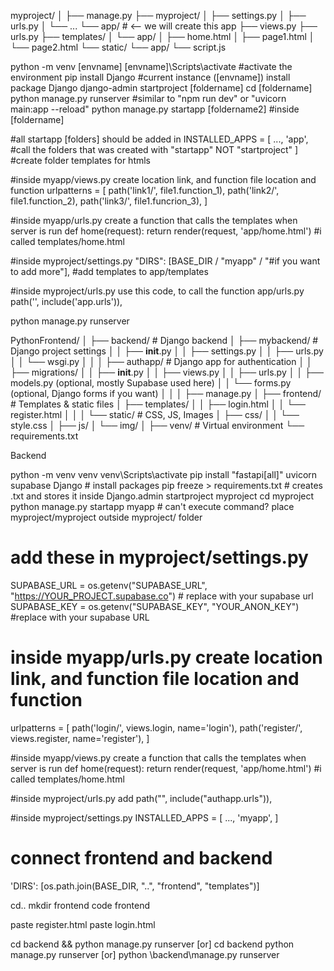 myproject/
│
├── manage.py
├── myproject/
│   ├── settings.py
│   ├── urls.py
│   └── ...
└── app/                # <-- we will create this app
    ├── views.py
    ├── urls.py
    ├── templates/
    │   └── app/
    │       ├── home.html
    │       ├── page1.html
    │       └── page2.html
    └── static/
        └── app/
            └── script.js

python -m venv [envname]
[envname]\Scripts\activate      #activate the environment
pip install Django              #current instance ([envname]) install package Django
django-admin startproject [foldername]
cd [foldername]
python manage.py runserver                #similar to "npm run dev" or "uvicorn main:app --reload"
python manage.py startapp [foldername2]   #inside [foldername]

#all startapp [folders] should be added in
INSTALLED_APPS = [
    ...,
    'app', #call the folders that was created with "startapp" NOT "startproject"
]
#create folder templates for htmls

#inside myapp/views.py create location link, and function file location and function
urlpatterns = [
    path('link1/', file1.function_1),
    path('link2/', file1.function_2),
    path('link3/', file1.funcrion_3),
]

#inside myapp/urls.py create a function that calls the templates when server is run
def home(request):
    return render(request, 'app/home.html') #i called templates/home.html

#inside myproject/settings.py 
"DIRS": [BASE_DIR / "myapp" / "#if you want to add more"], #add templates to app/templates

#inside myproject/urls.py use this code, to call the function app/urls.py
path('', include('app.urls')),

python manage.py runserver 




PythonFrontend/
│
├── backend/                        # Django backend
│   ├── mybackend/                  # Django project settings
│   │   ├── __init__.py
│   │   ├── settings.py
│   │   ├── urls.py
│   │   └── wsgi.py
│   │
│   ├── authapp/                    # Django app for authentication
│   │   ├── migrations/
│   │   ├── __init__.py
│   │   ├── views.py
│   │   ├── urls.py
│   │   ├── models.py   (optional, mostly Supabase used here)
│   │   └── forms.py    (optional, Django forms if you want)
│   │
│   ├── manage.py
│
├── frontend/                       # Templates & static files
│   ├── templates/
│   │   ├── login.html
│   │   └── register.html
│   │
│   └── static/                     # CSS, JS, Images
│       ├── css/
│       │   └── style.css
│       ├── js/
│       └── img/
│
├── venv/                           # Virtual environment
└── requirements.txt


Backend

python -m venv venv
venv\Scripts\activate
pip install "fastapi[all]" uvicorn supabase Django       # install packages
pip freeze > requirements.txt                            # creates .txt and stores it inside
Django.admin startproject myproject
cd myproject
python manage.py startapp myapp    # can't execute command? place myproject/myproject outside myproject/ folder

# add these in myproject/settings.py
SUPABASE_URL = os.getenv("SUPABASE_URL", "https://YOUR_PROJECT.supabase.co") # replace with your supabase url 
SUPABASE_KEY = os.getenv("SUPABASE_KEY", "YOUR_ANON_KEY") #replace with your supabase URL


# inside myapp/urls.py create location link, and function file location and function
urlpatterns = [
    path('login/', views.login, name='login'),
    path('register/', views.register, name='register'),
]

#inside myapp/views.py create a function that calls the templates when server is run
def home(request):
    return render(request, 'app/home.html') #i called templates/home.html

#inside myproject/urls.py add
path("", include("authapp.urls")),


#inside myproject/settings.py
INSTALLED_APPS = [
    ...,
    'myapp',
]

# connect frontend and backend
'DIRS': [os.path.join(BASE_DIR, "..", "frontend", "templates")]

cd..
mkdir frontend
code frontend

paste register.html
paste login.html

cd backend && python manage.py runserver
[or]
cd backend
python manage.py runserver
[or]
python \backend\manage.py runserver



